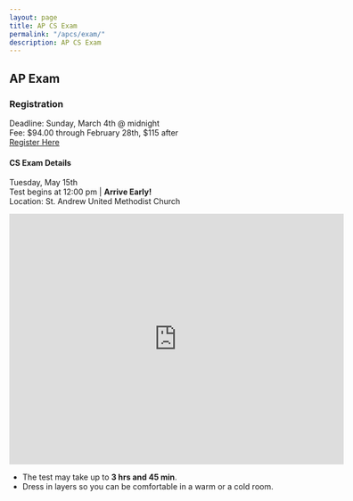 ```yaml
---
layout: page
title: AP CS Exam
permalink: "/apcs/exam/"
description: AP CS Exam
---
```


## AP Exam

### Registration

<div class="section" markdown="1">

Deadline: Sunday, March 4th @ midnight <br>
Fee: $94.00 through February 28th, $115 after <br>
[Register Here](https://dcsdk12.revtrak.net/High-Schools-1027/Mountain-Vista-High-School/Registrations-1050/)

</div>

#### CS Exam Details

<div class="section" markdown="1">

Tuesday, May 15th <br>
Test begins at 12:00 pm | **Arrive Early!**<br>
Location: St. Andrew United Methodist Church

<iframe src="https://www.google.com/maps/embed?pb=!1m14!1m8!1m3!1d12306.168242907564!2d-104.9504532!3d39.5473835!3m2!1i1024!2i768!4f13.1!3m3!1m2!1s0x0%3A0xc41027800673dbd!2sSt+Andrew+United+Methodist+Church!5e0!3m2!1sen!2sus!4v1454686097354" width="600" height="450" frameborder="0" style="border:0" allowfullscreen></iframe>

<br>

* The test may take up to **3 hrs and 45 min**.
* Dress in layers so you can be comfortable in a warm or a cold room.

</div>